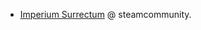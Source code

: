 - [Imperium Surrectum](https://steamcommunity.com/sharedfiles/filedetails/?id=2487698001) @ steamcommunity.
